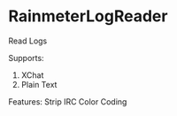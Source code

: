 RainmeterLogReader
==================

Read Logs

Supports:
1. XChat
2. Plain Text

Features:
Strip IRC Color Coding
